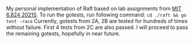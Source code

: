 My personal implementation of Raft based on lab assignments from [MIT 6.824 2021S](http://nil.csail.mit.edu/6.824/2021/schedule.html).
To run the gotests, run following command:
```cd ./raft && go test -race```
Currently, gotests from 2A, 2B are tested for hundreds of times without failure. First 4 tests from 2C are also passed. I will proceed to pass the remaining gotests, hopefully in near future.
